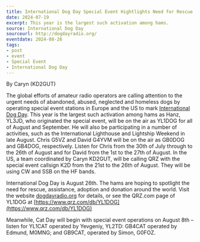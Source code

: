 ```yaml
---
title: International Dog Day Special Event Hightlights Need for Rescue Efforts
date: 2024-07-19
excerpt: This year is the largest such activation among hams.
source: International Dog Day
sourceurl: http://dogdayradio.org/
eventdate: 2024-08-26
tags:
- post
- event
- Special Event
- International Dog Day
---
```

By Caryn (KD2GUT)

The global efforts of amateur radio operators are calling attention to the urgent needs of abandoned, abused, neglected and homeless dogs by operating special event stations in Europe and the US to mark [International Dog Day](http://dogdayradio.org/). This year is the largest such activation among hams as Hanz, YL3JD, who originated the special event, will be on the air as YL1DOG for all of August and September. He will also be participating in a number of activities, such as the International Lighthouse and Lightship Weekend in late August. Chris G5VZ and David G4YVM will be on the air as GB0DOG and GB4DOG, respectively. Listen for Chris from the 30th of July through to the 26th of August and for David from the 1st to the 27th of August. In the US, a team coordinated by Caryn KD2GUT, will be calling QRZ with the special event callsign K2D from the 21st to the 26th of August. They will be using CW and SSB on the HF bands.

International Dog Day is August 26th. The hams are hoping to spotlight the need for rescue, assistance, adoption and donation around the world. Visit the website [dogdayradio.org](http://dogdayradio.org/) for details, or see the QRZ.com page of YL1DOG at [https://www.qrz.com/db/YL1DOG](https://www.qrz.com/db/YL1DOG)

Meanwhile, Cat Day will begin with special event operations on August 8th – listen for YL1CAT operated by Yevgeniy, YL2TD: GB4CAT operated by Edmund, M0MNG; and GB9CAT, operated by Simon, G0FOZ.
